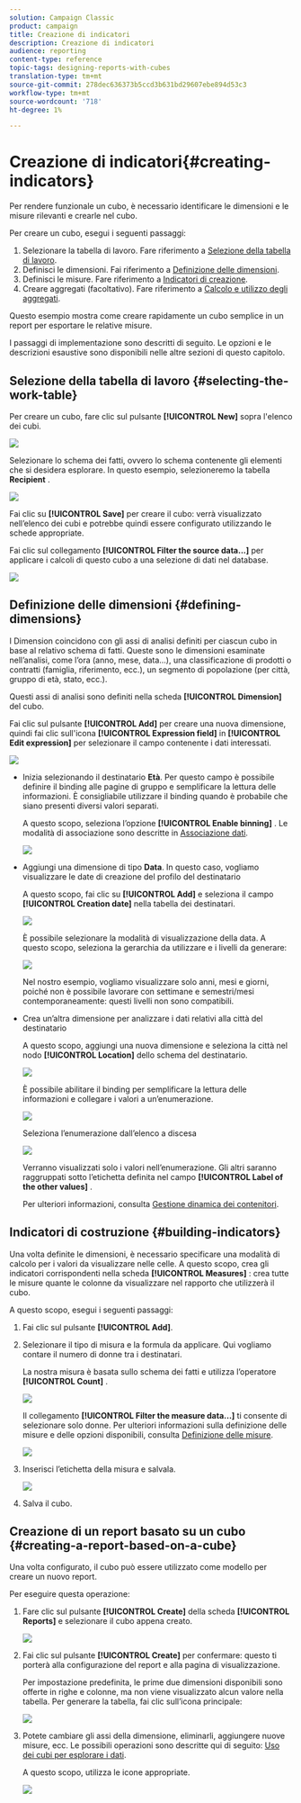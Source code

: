 ```yaml
---
solution: Campaign Classic
product: campaign
title: Creazione di indicatori
description: Creazione di indicatori
audience: reporting
content-type: reference
topic-tags: designing-reports-with-cubes
translation-type: tm+mt
source-git-commit: 278dec636373b5ccd3b631bd29607ebe894d53c3
workflow-type: tm+mt
source-wordcount: '718'
ht-degree: 1%

---
```



# Creazione di indicatori{#creating-indicators}

Per rendere funzionale un cubo, è necessario identificare le dimensioni e le misure rilevanti e crearle nel cubo.

Per creare un cubo, esegui i seguenti passaggi:

1. Selezionare la tabella di lavoro. Fare riferimento a [Selezione della tabella di lavoro](#selecting-the-work-table).
1. Definisci le dimensioni. Fai riferimento a [Definizione delle dimensioni](#defining-dimensions).
1. Definisci le misure. Fare riferimento a [Indicatori di creazione](#building-indicators).
1. Creare aggregati (facoltativo). Fare riferimento a [Calcolo e utilizzo degli aggregati](../../reporting/using/concepts-and-methodology.md#calculating-and-using-aggregates).

Questo esempio mostra come creare rapidamente un cubo semplice in un report per esportare le relative misure.

I passaggi di implementazione sono descritti di seguito. Le opzioni e le descrizioni esaustive sono disponibili nelle altre sezioni di questo capitolo.

## Selezione della tabella di lavoro {#selecting-the-work-table}

Per creare un cubo, fare clic sul pulsante **[!UICONTROL New]** sopra l&#39;elenco dei cubi.

![](assets/s_advuser_cube_create.png)

Selezionare lo schema dei fatti, ovvero lo schema contenente gli elementi che si desidera esplorare. In questo esempio, selezioneremo la tabella **Recipient** .

![](assets/s_advuser_cube_wz_02.png)

Fai clic su **[!UICONTROL Save]** per creare il cubo: verrà visualizzato nell’elenco dei cubi e potrebbe quindi essere configurato utilizzando le schede appropriate.

Fai clic sul collegamento **[!UICONTROL Filter the source data...]** per applicare i calcoli di questo cubo a una selezione di dati nel database.

![](assets/s_advuser_cube_wz_03.png)

## Definizione delle dimensioni {#defining-dimensions}

I Dimension coincidono con gli assi di analisi definiti per ciascun cubo in base al relativo schema di fatti. Queste sono le dimensioni esaminate nell’analisi, come l’ora (anno, mese, data...), una classificazione di prodotti o contratti (famiglia, riferimento, ecc.), un segmento di popolazione (per città, gruppo di età, stato, ecc.).

Questi assi di analisi sono definiti nella scheda **[!UICONTROL Dimension]** del cubo.

Fai clic sul pulsante **[!UICONTROL Add]** per creare una nuova dimensione, quindi fai clic sull&#39;icona **[!UICONTROL Expression field]** in **[!UICONTROL Edit expression]** per selezionare il campo contenente i dati interessati.

![](assets/s_advuser_cube_wz_04.png)

* Inizia selezionando il destinatario **Età**. Per questo campo è possibile definire il binding alle pagine di gruppo e semplificare la lettura delle informazioni. È consigliabile utilizzare il binding quando è probabile che siano presenti diversi valori separati.

   A questo scopo, seleziona l’opzione **[!UICONTROL Enable binning]** . Le modalità di associazione sono descritte in [Associazione dati](../../reporting/using/concepts-and-methodology.md#data-binning).

   ![](assets/s_advuser_cube_wz_05.png)

* Aggiungi una dimensione di tipo **Data**. In questo caso, vogliamo visualizzare le date di creazione del profilo del destinatario

   A questo scopo, fai clic su **[!UICONTROL Add]** e seleziona il campo **[!UICONTROL Creation date]** nella tabella dei destinatari.

   ![](assets/s_advuser_cube_wz_06.png)

   È possibile selezionare la modalità di visualizzazione della data. A questo scopo, seleziona la gerarchia da utilizzare e i livelli da generare:

   ![](assets/s_advuser_cube_wz_07.png)

   Nel nostro esempio, vogliamo visualizzare solo anni, mesi e giorni, poiché non è possibile lavorare con settimane e semestri/mesi contemporaneamente: questi livelli non sono compatibili.

* Crea un’altra dimensione per analizzare i dati relativi alla città del destinatario

   A questo scopo, aggiungi una nuova dimensione e seleziona la città nel nodo **[!UICONTROL Location]** dello schema del destinatario.

   ![](assets/s_advuser_cube_wz_08.png)

   È possibile abilitare il binding per semplificare la lettura delle informazioni e collegare i valori a un’enumerazione.

   ![](assets/s_advuser_cube_wz_09.png)

   Seleziona l’enumerazione dall’elenco a discesa

   ![](assets/s_advuser_cube_wz_10.png)

   Verranno visualizzati solo i valori nell’enumerazione. Gli altri saranno raggruppati sotto l’etichetta definita nel campo **[!UICONTROL Label of the other values]** .

   Per ulteriori informazioni, consulta [Gestione dinamica dei contenitori](../../reporting/using/concepts-and-methodology.md#dynamically-managing-bins).

## Indicatori di costruzione {#building-indicators}

Una volta definite le dimensioni, è necessario specificare una modalità di calcolo per i valori da visualizzare nelle celle. A questo scopo, crea gli indicatori corrispondenti nella scheda **[!UICONTROL Measures]** : crea tutte le misure quante le colonne da visualizzare nel rapporto che utilizzerà il cubo.

A questo scopo, esegui i seguenti passaggi:

1. Fai clic sul pulsante **[!UICONTROL Add]**.
1. Selezionare il tipo di misura e la formula da applicare. Qui vogliamo contare il numero di donne tra i destinatari.

   La nostra misura è basata sullo schema dei fatti e utilizza l’operatore **[!UICONTROL Count]** .

   ![](assets/s_advuser_cube_wz_11.png)

   Il collegamento **[!UICONTROL Filter the measure data...]** ti consente di selezionare solo donne. Per ulteriori informazioni sulla definizione delle misure e delle opzioni disponibili, consulta [Definizione delle misure](../../reporting/using/concepts-and-methodology.md#defining-measures).

   ![](assets/s_advuser_cube_wz_12.png)

1. Inserisci l’etichetta della misura e salvala.

   ![](assets/s_advuser_cube_wz_13.png)

1. Salva il cubo.

## Creazione di un report basato su un cubo {#creating-a-report-based-on-a-cube}

Una volta configurato, il cubo può essere utilizzato come modello per creare un nuovo report.

Per eseguire questa operazione:

1. Fare clic sul pulsante **[!UICONTROL Create]** della scheda **[!UICONTROL Reports]** e selezionare il cubo appena creato.

   ![](assets/s_advuser_cube_wz_14.png)

1. Fai clic sul pulsante **[!UICONTROL Create]** per confermare: questo ti porterà alla configurazione del report e alla pagina di visualizzazione.

   Per impostazione predefinita, le prime due dimensioni disponibili sono offerte in righe e colonne, ma non viene visualizzato alcun valore nella tabella. Per generare la tabella, fai clic sull’icona principale:

   ![](assets/s_advuser_cube_wz_15.png)

1. Potete cambiare gli assi della dimensione, eliminarli, aggiungere nuove misure, ecc. Le possibili operazioni sono descritte qui di seguito: [Uso dei cubi per esplorare i dati](../../reporting/using/using-cubes-to-explore-data.md).

   A questo scopo, utilizza le icone appropriate.

   ![](assets/s_advuser_cube_wz_16.png)


